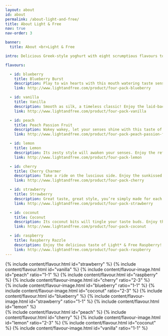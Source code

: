 ```yaml
---
layout: about
id: about
permalink: /about-light-and-free/
title: About Light & Free
nav: true
nav-order: 3

banner:
  title: About <br>Light & Free

intro: Delicious Greek-style yoghurt with eight scrumptious flavours to choose from. Find the flavour for you, each inspired by around-the-world adventures. <br>0% fat 0% added sugar 100% delicious.

flavours:

  - id: blueberry
    title: Blueberry Burst
    description: Play to win hearts with this mouth watering taste sensation. Enjoy the fab fruity zing of Light & Free Blueberry!
    link: http://www.lightandfree.com/product/four-pack-blueberry

  - id: vanilla
    title: Vanilla
    description: Smooth as silk, a timeless classic! Enjoy the laid-back taste of Light & Free Vanilla!
    link: http://www.lightandfree.com/product/four-pack-vanilla

  - id: peach
    title: Peach Passion Fruit
    description: Wakey wakey, let your senses shine with this taste of the tropics. Enjoy the exciting fruit combination of Light & Free Peach Passion Fruit!
    link: http://www.lightandfree.com/product/four-pack-peach-passion-fruit

  - id: lemon
    title: Lemon
    description: Its zesty style will awaken your senses. Enjoy the refreshing taste of Light & Free Lemon!
    link: http://www.lightandfree.com/product/four-pack-lemon

  - id: cherry
    title: Cherry Charmer
    description: Take a ride on the luscious side. Enjoy the sunkissed taste of Light & Free Cherry!
    link: http://www.lightandfree.com/product/four-pack-cherry

  - id: strawberry
    title: Strawberry
    description: Great taste, great style, you’re simply made for each other. Enjoy the irresistible taste of Light & Free Strawberry!
    link: http://www.lightandfree.com/product/four-pack-strawberry

  - id: coconut
    title: Coconut
    description: Its coconut bits will tingle your taste buds. Enjoy the fresh taste of Light & Free Coconut!
    link: http://www.lightandfree.com/product/four-pack-coconut

  - id: raspberry
    title: Raspberry Razzle
    description: Enjoy the delicious taste of Light* & Free Raspberry!
    link: http://www.lightandfree.com/product/four-pack-raspberry
---
```


<div class="container">
  <div>
    <div class="row row--6-6 row--xxl-4-4-4">
      <div class="col">
        <div class="col__content-spacing">
          {% include content/flavour.html id="strawberry" %}
          {% include content/flavour.html id="vanilla" %}
          {% include content/flavour-image.html id="peach" ratio="1-1" %}
          {% include content/flavour.html id="raspberry" %}
          {% include content/flavour-image.html id="cherry" ratio="2-3" %}
        </div>
      </div>
      <div class="col">
        <div class="col__content-spacing">
          {% include content/flavour-image.html id="blueberry" ratio="1-1" %}
          {% include content/flavour-image.html id="coconut" ratio="2-3" %}
          {% include content/flavour.html id="blueberry" %}
          {% include content/flavour-image.html id="strawberry" ratio="1-1" %}
          {% include content/flavour.html id="lemon" %}
        </div>
      </div>
      <div class="col">
        <div class="col__content-spacing">
          {% include content/flavour.html id="peach" %}
          {% include content/flavour.html id="cherry" %}
          {% include content/flavour-image.html id="lemon" ratio="2-3" %}
          {% include content/flavour.html id="coconut" %}
          {% include content/flavour-image.html id="vanilla" ratio="1-1" %}
        </div>
      </div>
    </div>
  </div>
  <div class="space--xxxxl"></div>
</div>
